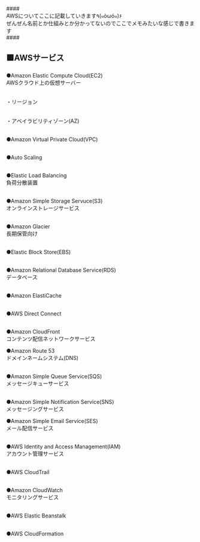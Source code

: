 ####<br />
AWSについてここに記載していきます٩(๑òωó๑)۶<br />
ぜんぜん名前とか仕組みとか分かってないのでここでメモみたいな感じで書きます<br />
####<br />

<h2>⬛AWSサービス</h2>
●Amazon Elastic Compute Cloud(EC2)<br />
AWSクラウド上の仮想サーバー<br /><br />

・リージョン<br /><br />

・アベイラビリティゾーン(AZ)<br /><br />

●Amazon Virtual Private Cloud(VPC)<br />
<br />

●Auto Scaling<br /><br />


●Elastic Load Balancing<br />
負荷分散装置<br /><br />

●Amazon Simple Storage Servuce(S3)<br />
オンラインストレージサービス<br /><br />

●Amazon Glacier<br />
長期保管向け<br /><br />

●Elastic Block Store(EBS)<br /><br />

●Amazon Relational Database Service(RDS)<br />
データベース<br /><br />

●Amazon ElastiCache<br /><br />


●AWS Direct Connect<br /><br />

●Amazon CloudFront<br />
コンテンツ配信ネットワークサービス<br />

●Amazon Route 53<br />
ドメインネームシステム(DNS)<br /><br />

●Amazon Simple Queue Service(SQS)<br />
メッセージキューサービス<br /><br />

●Amazon Simple Notification Service(SNS)<br />
メッセージングサービス<br />

●Amazon Simple Email Service(SES)<br />
メール配信サービス<br /><br />

●AWS Identity and Access Management(IAM)<br />
アカウント管理サービス<br /><br />

●AWS CloudTrail<br /><br />

●Amazon CloudWatch<br />
モニタリングサービス<br /><br />

●AWS Elastic Beanstalk<br /><br />

●AWS CloudFormation<br /><br />




